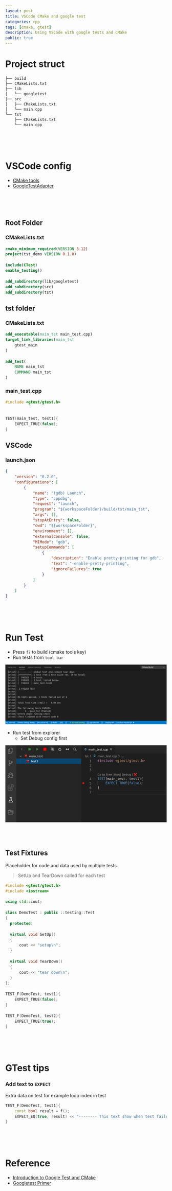 ```yaml
---
layout: post
title: VSCode CMake and google test
categories: cpp
tags: [cmake, gtest]
description: Using VSCode with google tests and CMake
public: true
---
```


# Project struct
```
├── build
├── CMakeLists.txt
├── lib
│   └── googletest
├── src
│   ├── CMakeLists.txt
│   └── main.cpp
└── tst
    ├── CMakeLists.txt
    └── main.cpp
```
&nbsp;  
&nbsp;  
&nbsp;  
# VSCode config
- [CMake tools](https://marketplace.visualstudio.com/items?itemName=ms-vscode.cmake-tools)
- [GoogleTestAdapter](https://marketplace.visualstudio.com/items?itemName=DavidSchuldenfrei.gtest-adapter)
  
&nbsp;  
&nbsp;  
&nbsp;  
## Root Folder
### CMakeLists.txt
```cmake
cmake_minimum_required(VERSION 3.12)
project(tst_demo VERSION 0.1.0)

include(CTest)
enable_testing()

add_subdirectory(lib/googletest)
add_subdirectory(src)
add_subdirectory(tst)
```

## tst folder
### CMakeLists.txt
```cmake
add_executable(main_tst main_test.cpp)
target_link_libraries(main_tst
    gtest_main
)

add_test(
    NAME main_tst
    COMMAND main_tst
)
```

### main_test.cpp
```cpp
#include <gtest/gtest.h>


TEST(main_test, test1){
    EXPECT_TRUE(false);
}
```

## VSCode
### launch.json
```json
{
    "version": "0.2.0",
    "configurations": [
        {
            "name": "(gdb) Launch",
            "type": "cppdbg",
            "request": "launch",
            "program": "${workspaceFolder}/build/tst/main_tst",
            "args": [],
            "stopAtEntry": false,
            "cwd": "${workspaceFolder}",
            "environment": [],
            "externalConsole": false,
            "MIMode": "gdb",
            "setupCommands": [
                {
                    "description": "Enable pretty-printing for gdb",
                    "text": "-enable-pretty-printing",
                    "ignoreFailures": true
                }
            ]
        }
    ]
}
```
&nbsp;  
&nbsp;  
&nbsp;  
# Run Test
- Press `f7` to build (cmake tools key)
- Run tests from `tool bar`

![](/images/2020-03-16-06-47-07.png)

- Run test from explorer
  - Set Debug config first

![](/images/2020-03-16-06-48-37.png)
&nbsp;  
&nbsp;  
&nbsp;  

## Test Fixtures
Placeholder for code and data used by multiple tests

>SetUp and TearDown called for each test

```cpp
#include <gtest/gtest.h>
#include <iostream>

using std::cout; 

class DemoTest : public ::testing::Test
{
  protected:

  virtual void SetUp()
  {
      cout << "setup\n";
  }

  virtual void TearDown()
  {
      cout << "tear down\n";
  }
};

TEST_F(DemoTest, test1){
    EXPECT_TRUE(false);
}

TEST_F(DemoTest, test2){
    EXPECT_TRUE(true);
}
```
&nbsp;  
&nbsp;  
&nbsp;  
# GTest tips
### Add text to `EXPECT` 
Extra data on test
for example loop index in test

```cpp
TEST_F(DemoTest, test1){
    const bool result = f();
    EXPECT_EQ(true, result) << "-------- This text show when test failed ----------";
}
```
&nbsp;  
&nbsp;  
&nbsp;  
# Reference
- [Introduction to Google Test and CMake](https://youtu.be/Lp1ifh9TuFI)
- [Googletest Primer](https://github.com/abseil/googletest/blob/master/googletest/docs/primer.md)